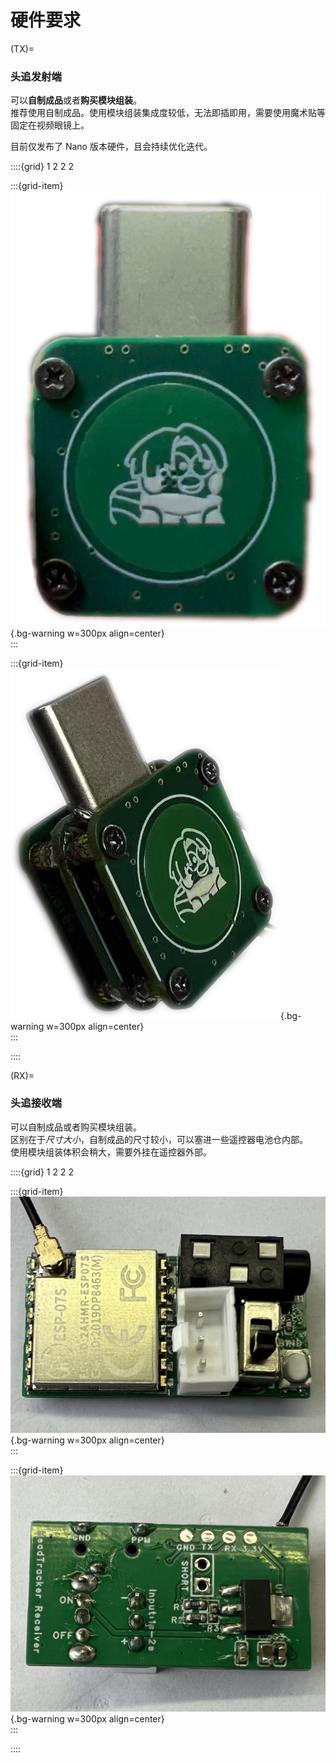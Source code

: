 # 硬件要求

(TX)=
### 头追发射端
可以**自制成品**或者**购买模块组装**。  
推荐使用自制成品。使用模块组装集成度较低，无法即插即用，需要使用魔术贴等固定在视频眼镜上。

目前仅发布了 Nano 版本硬件，且会持续优化迭代。

::::{grid} 1 2 2 2

:::{grid-item}
![Nano Tx]( ../../_static/HT_Nano_front.jpg){.bg-warning w=300px align=center}  
:::

:::{grid-item}
![Nano Tx side]( ../../_static/HT_Nano_side.png){.bg-warning w=300px align=center}  
:::

::::

(RX)=
### 头追接收端
可以自制成品或者购买模块组装。  
区别在于*尺寸大小*，自制成品的尺寸较小，可以塞进一些遥控器电池仓内部。  
使用模块组装体积会稍大，需要外挂在遥控器外部。

::::{grid} 1 2 2 2

:::{grid-item}
![PCB_RX_top]( ../../_static/PCB_RX_top.jpg){.bg-warning w=300px align=center}  
:::

:::{grid-item}
![PCB_RX_bottom]( ../../_static/PCB_RX_bottom.jpg){.bg-warning w=300px align=center}  
:::

::::